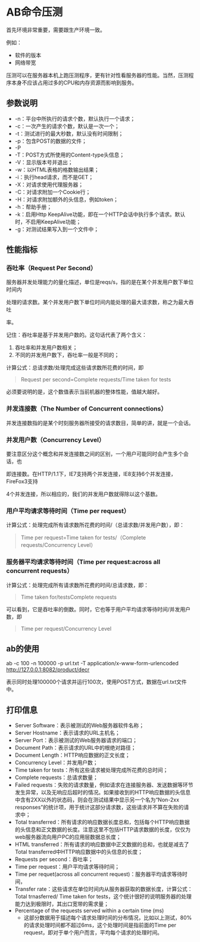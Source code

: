 

# AB命令压测

首先环境非常重要，需要跟生产环境一致。

例如：

- 软件的版本
- 网络带宽

压测可以在服务器本机上跑压测程序，更有针对性看服务器的性能。当然，压测程序本身不应该占用过多的CPU和内存资源而影响到服务。



## 参数说明

- -n：平台中所执行的请求个数，默认执行一个请求；
- -c：一次产生的请求个数，默认是一次一个；
- -t：测试进行的最大秒数，默认没有时间限制；
- -p：包含POST的数据的文件；
- -P
- -T：POST方式所使用的Content-type头信息；
- -V：显示版本号并退出；
- -w：以HTML表格的格数输出结果；
- -i：执行head请求，而不是GET；
- -X：对请求使用代理服务器；
- -C：对请求附加一个Cookie行；
- -H：对请求附加额外的头信息，例如token；
- -h：帮助手册；
- -k：启用Http KeepAlive功能，即在一个HTTP会话中执行多个请求。默认时，不启用KeepAlive功能；
- -g：对测试结果写入到一个文件中；



## 性能指标

### 吞吐率（Request Per Second）

服务器并发处理能力的量化描述，单位是reqs/s，指的是在某个并发用户数下单位时间内

处理的请求数。某个并发用户数下单位时间内能处理的最大请求数，称之为最大吞吐

率。



记住：吞吐率是基于并发用户数的。这句话代表了两个含义：

1. 吞吐率和并发用户数相关；
2. 不同的并发用户数下，吞吐率一般是不同的；



计算公式：总请求数/处理完成这些请求数所花费的时间，即

> Request per second=Complete requests/Time taken for tests

必须要说明的是，这个数值表示当前机器的整体性能，值越大越好。



### 并发连接数（The Number of Concurrent connections）

并发连接数指的是某个时刻服务器所接受的请求数目，简单的讲，就是一个会话。



### 并发用户数（Concurrency Level）

要注意区分这个概念和并发连接数之间的区别，一个用户可能同时会产生多个会话，也

即连接数。在HTTP/1.1下，IE7支持两个并发连接，IE8支持6个并发连接，FireFox3支持

4个并发连接，所以相应的，我们的并发用户数就得除以这个基数。



### 用户平均请求等待时间（Time per request）

计算公式：处理完成所有请求数所花费的时间/（总请求数/并发用户数），即：

> Time per request=Time taken for tests/（Complete requests/Concurrency Level）



### 服务器平均请求等待时间（Time per request:across all concurrent requests）

计算公式：处理完成所有请求数所花费的时间/总请求数，即：

> Time taken for/testsComplete requests

可以看到，它是吞吐率的倒数。同时，它也等于用户平均请求等待时间/并发用户数，即

> Time per request/Concurrency Level



## ab的使用

ab -c 100 -n 100000 -p url.txt -T application/x-www-form-urlencoded http://127.0.0.1:8082/product/decr

表示同时处理100000个请求并运行100次，使用POST方式，数据在url.txt文件中。



## 打印信息

- Server Software：表示被测试的Web服务器软件名称；
- Server Hostname：表示请求的URL主机名；
- Server Port：表示被测试的Web服务器请求的端口；
- Document Path：表示请求的URL中的根绝对路径；
- Document Length：HTTP响应数据的正文长度；
- Concurrency Level：并发用户数；
- Time taken for tests：所有这些请求被处理完成所花费的总时间；
- Complete requests：总请求数量；
- Failed requests：失败的请求数量，例如请求在连接服务器、发送数据等环节发生异常，以及无响应后超时的情况。如果接收到的HTTP响应数据的头信息中含有2XX以外的状态码，则会在测试结果中显示另一个名为“Non-2xx responses”的统计项，用于统计这部分请求数，这些请求并不算在失败的请求中；
- Total transferred：所有请求的响应数据长度总和，包括每个HTTP响应数据的头信息和正文数据的长度。注意这里不包括HTTP请求数据的长度，仅仅为web服务器流向用户PC的应用层数据总长度；
- HTML transferred：所有请求的响应数据中正文数据的总和，也就是减去了Total transferred中HTTP响应数据中的头信息的长度；
- Requests per second：吞吐率；
- Time per request：用户平均请求等待时间；
- Time per requet(across all concurrent request)：服务器平均请求等待时间，
- Transfer rate：这些请求在单位时间内从服务器获取的数据长度，计算公式：Total trnasferred/ Time taken for tests，这个统计很好的说明服务器的处理能力达到极限时，其出口宽带的需求量；
- Percentage of the requests served within a certain time (ms)
  - 这部分数据用于描述每个请求处理时间的分布情况，比如以上测试，80%的请求处理时间都不超过6ms，这个处理时间是指前面的Time per request，即对于单个用户而言，平均每个请求的处理时间。






